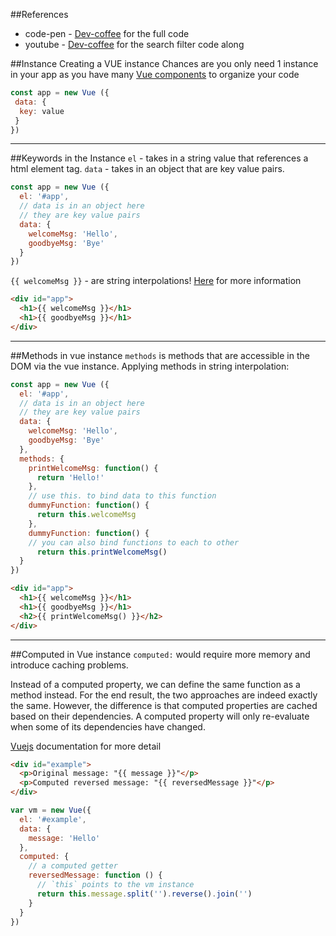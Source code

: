 ##References
* code-pen - [Dev-coffee](http://codepen.io/AndrewThian/pen/QdeOVa) for the full code
* youtube - [Dev-coffee](https://www.youtube.com/watch?v=VPUdtEf3oXI) for the search filter code along

##Instance
Creating a VUE instance
Chances are you only need 1 instance in your app as you have many [Vue components](quiver:///notes/8672E5C0-1DAB-4993-BBB1-50707AA43655) to organize your code
```js
const app = new Vue ({
 data: {
  key: value
 }
})
```
---
##Keywords in the Instance
`el` - takes in a string value that references a html element tag.
`data` - takes in an object that are key value pairs.
```js
const app = new Vue ({
  el: '#app',
  // data is in an object here
  // they are key value pairs
  data: {
    welcomeMsg: 'Hello',
    goodbyeMsg: 'Bye'
  }
})
```
`{{ welcomeMsg }}` - are string interpolations! [Here](https://vuejs.org/v2/guide/syntax.html#Raw-HTML) for more information
```html
<div id="app">
  <h1>{{ welcomeMsg }}</h1>
  <h1>{{ goodbyeMsg }}</h1>
</div>
```
---
##Methods in vue instance
`methods` is methods that are accessible in the DOM via the vue instance.
Applying methods in string interpolation:
```js
const app = new Vue ({
  el: '#app',
  // data is in an object here
  // they are key value pairs
  data: {
    welcomeMsg: 'Hello',
    goodbyeMsg: 'Bye'
  },
  methods: {
    printWelcomeMsg: function() {
      return 'Hello!'
    },
    // use this. to bind data to this function
    dummyFunction: function() {
      return this.welcomeMsg
    },
    dummyFunction: function() {
    // you can also bind functions to each to other
      return this.printWelcomeMsg()
  }
})
```
```html
<div id="app">
  <h1>{{ welcomeMsg }}</h1>
  <h1>{{ goodbyeMsg }}</h1>
  <h2>{{ printWelcomeMsg() }}</h2>
</div>
```
---
##Computed in Vue instance
`computed:` would require more memory and introduce caching problems.

Instead of a computed property, we can define the same function as a method instead. For the end result, the two approaches are indeed exactly the same. However, the difference is that computed properties are cached based on their dependencies. A computed property will only re-evaluate when some of its dependencies have changed.

[Vuejs](https://vuejs.org/v2/guide/computed.html#ad) documentation for more detail
```html
<div id="example">
  <p>Original message: "{{ message }}"</p>
  <p>Computed reversed message: "{{ reversedMessage }}"</p>
</div>
```
```js
var vm = new Vue({
  el: '#example',
  data: {
    message: 'Hello'
  },
  computed: {
    // a computed getter
    reversedMessage: function () {
      // `this` points to the vm instance
      return this.message.split('').reverse().join('')
    }
  }
})
```